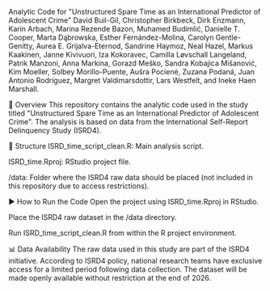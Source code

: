 Analytic Code for
"Unstructured Spare Time as an International Predictor of Adolescent Crime"
David Buil-Gil, Christopher Birkbeck, Dirk Enzmann, Karin Arbach, Marina Rezende Bazon, Muhamed Budimlić, Danielle T. Cooper, Marta Dąbrowska, Esther Fernández-Molina, Carolyn Gentle-Genitty, Aurea E. Grijalva-Eternod, Sandrine Haymoz, Neal Hazel, Markus Kaakinen, Janne Kivivuori, Iza Kokoravec, Camilla Løvschall Langeland, Patrik Manzoni, Anna Markina, Gorazd Meško, Sandra Kobajica Mišanović, Kim Moeller, Solbey Morillo-Puente, Aušra Pocienė, Zuzana Podaná, Juan Antonio Rodríguez, Margret Valdimarsdottir, Lars Westfelt, and Ineke Haen Marshall.

📄 Overview
This repository contains the analytic code used in the study titled "Unstructured Spare Time as an International Predictor of Adolescent Crime". The analysis is based on data from the International Self-Report Delinquency Study (ISRD4).

📁 Structure
ISRD_time_script_clean.R: Main analysis script.

ISRD_time.Rproj: RStudio project file.

/data: Folder where the ISRD4 raw data should be placed (not included in this repository due to access restrictions).

▶️ How to Run the Code
Open the project using ISRD_time.Rproj in RStudio.

Place the ISRD4 raw dataset in the /data directory.

Run ISRD_time_script_clean.R from within the R project environment.

📊 Data Availability
The raw data used in this study are part of the ISRD4 initiative. According to ISRD4 policy, national research teams have exclusive access for a limited period following data collection. The dataset will be made openly available without restriction at the end of 2026.
